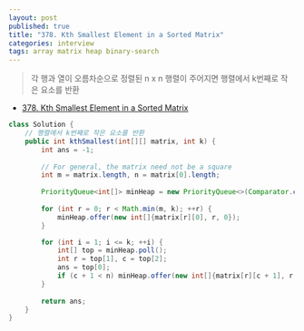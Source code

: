 ```yaml
---
layout: post
published: true
title: "378. Kth Smallest Element in a Sorted Matrix"
categories: interview
tags: array matrix heap binary-search
---
```


> 각 행과 열이 오름차순으로 정렬된 n x n 행렬이 주어지면 행렬에서 k번째로 작은 요소를 반환

- [378. Kth Smallest Element in a Sorted Matrix](https://leetcode.com/problems/kth-smallest-element-in-a-sorted-matrix/)

```java
class Solution {
    // 행렬에서 k번째로 작은 요소를 반환
    public int kthSmallest(int[][] matrix, int k) {
        int ans = -1; 
        
        // For general, the matrix need not be a square
        int m = matrix.length, n = matrix[0].length; 
        
        PriorityQueue<int[]> minHeap = new PriorityQueue<>(Comparator.comparingInt(o -> o[0]));
        
        for (int r = 0; r < Math.min(m, k); ++r) {
            minHeap.offer(new int[]{matrix[r][0], r, 0});
        }

        for (int i = 1; i <= k; ++i) {
            int[] top = minHeap.poll();
            int r = top[1], c = top[2];
            ans = top[0];
            if (c + 1 < n) minHeap.offer(new int[]{matrix[r][c + 1], r, c + 1});
        }
        
        return ans;
    }
}
```
